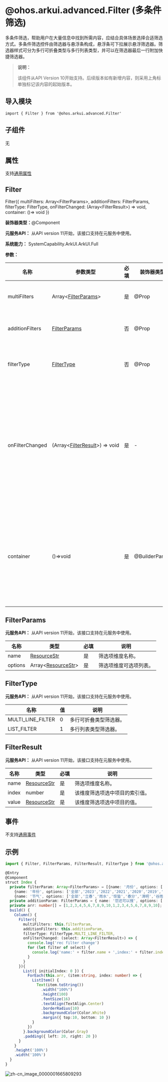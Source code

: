 # @ohos.arkui.advanced.Filter (多条件筛选)


多条件筛选，帮助用户在大量信息中找到所需内容，应结合具体场景选择合适筛选方式。多条件筛选控件由筛选器与悬浮条构成，悬浮条可下拉展示悬浮筛选器。筛选器样式可分为多行可折叠类型与多行列表类型，并可以在筛选器最后一行附加快捷筛选器。


> **说明：**
>
> 该组件从API Version 10开始支持。后续版本如有新增内容，则采用上角标单独标记该内容的起始版本。


## 导入模块

```
import { Filter } from '@ohos.arkui.advanced.Filter'
```


## 子组件

无

## 属性
支持[通用属性](ts-universal-attributes-size.md)

## Filter

Filter({ multiFilters: Array&lt;FilterParams&gt;,  additionFilters: FilterParams, filterType: FilterType, onFilterChanged: (Array&lt;FilterResult&gt;) =&gt; void, container: ()=&gt; void })

**装饰器类型：**\@Component

**元服务API：** 从API version 11开始，该接口支持在元服务中使用。

**系统能力：** SystemCapability.ArkUI.ArkUI.Full

**参数：**


| 名称 | 参数类型 | 必填  | 装饰器类型 | 说明 |
| -------- | -------- | -------- | -------- | -------- |
| multiFilters | Array&lt;[FilterParams](#filterparams)&gt; | 是   | \@Prop | 多条件筛选列表。 |
| additionFilters | [FilterParams](#filterparams) | 否   | \@Prop | 附加快捷筛选项。 |
| filterType | [FilterType](#filtertype) | 否   | \@Prop | 筛选器的样式类型。 |
| onFilterChanged | (Array&lt;[FilterResult](#filterresult)&gt;)&nbsp;=&gt;&nbsp;void | 是   | - | 用户点击后的回调事件。回调函数的参数为选中的筛选项结果列表。 |
| container | ()=&gt;void | 是   | \@BuilderParam | 筛选结果展示区域自定义内容，通过尾随闭包形式传入。 |

## FilterParams

**元服务API：** 从API version 11开始，该接口支持在元服务中使用。

| 名称 | 类型 | 必填 | 说明 |
| -------- | -------- | -------- | -------- |
| name | [ResourceStr](ts-types.md#resourcestr) | 是 | 筛选项维度名称。 |
| options | Array&lt;[ResourceStr](ts-types.md#resourcestr)&gt; | 是 | 筛选项维度可选项列表。 |

## FilterType

**元服务API：** 从API version 11开始，该接口支持在元服务中使用。

| 名称 | 值 | 说明 |
| -------- | -------- | -------- |
| MULTI_LINE_FILTER | 0 | 多行可折叠类型筛选器。 |
| LIST_FILTER | 1 | 多行列表类型筛选器。 |

## FilterResult

**元服务API：** 从API version 11开始，该接口支持在元服务中使用。

| 名称 | 类型 | 必填 | 说明 |
| -------- | -------- | -------- | -------- |
| name | [ResourceStr](ts-types.md#resourcestr) | 是 | 筛选项维度名称。 |
| index | number | 是 | 该维度筛选项选中项目的索引值。 |
| value | [ResourceStr](ts-types.md#resourcestr) | 是 | 该维度筛选项选中项目的值。 |

## 事件
不支持[通用事件](ts-universal-events-click.md)

## 示例

```ts
import { Filter, FilterParams, FilterResult, FilterType } from '@ohos.arkui.advanced.Filter'

@Entry
@Component
struct Index {
  private filterParam: Array<FilterParams> = [{name: '月份', options: ['全部','1月','2月','3月','4月','5月','6月','7月','8月','9月','10月','11月','12月']},
    {name: '年份', options: ['全部','2023','2022','2021','2020','2019','2018','2017','2016','2015','2014','2013','2012','2011','2010','2009','2008']},
    {name: '节气', options: ['全部','立春','雨水','惊蛰','春分','清明','谷雨','立夏','小满','芒种','夏至','小暑','大暑','立秋','处暑','白露','秋分','寒露','霜降','立冬','小雪','大雪','冬至','小寒','大寒']}]
  private additionParam: FilterParams = { name: '您还可以搜', options: ['运营栏目1','运营栏目2','运营栏目3','运营栏目4','运营栏目5','运营栏目6']}
  private arr: number[] = [1,2,3,4,5,6,7,8,9,10,1,2,3,4,5,6,7,8,9,10];
  build() {
    Column() {
      Filter({
        multiFilters: this.filterParam,
        additionFilters: this.additionParam,
        filterType: FilterType.MULTI_LINE_FILTER,
        onFilterChanged: (select: Array<FilterResult>) => {
          console.log('rec filter change')
          for (let filter of select) {
            console.log('name:' + filter.name + ',index:' + filter.index + ',value:' + filter.value)
          }
        }
      }){
        List({ initialIndex: 0 }) {
          ForEach(this.arr, (item:string, index: number) => {
            ListItem() {
              Text(item.toString())
                .width("100%")
                .height(100)
                .fontSize(16)
                .textAlign(TextAlign.Center)
                .borderRadius(10)
                .backgroundColor(Color.White)
                .margin({ top:10, bottom: 10 })
            }
          })
        }.backgroundColor(Color.Gray)
        .padding({ left: 20, right: 20 })
      }
    }
    .height('100%')
    .width('100%')
  }
}
```

![zh-cn_image_0000001665809293](figures/zh-cn_image_0000001665809293.png)
